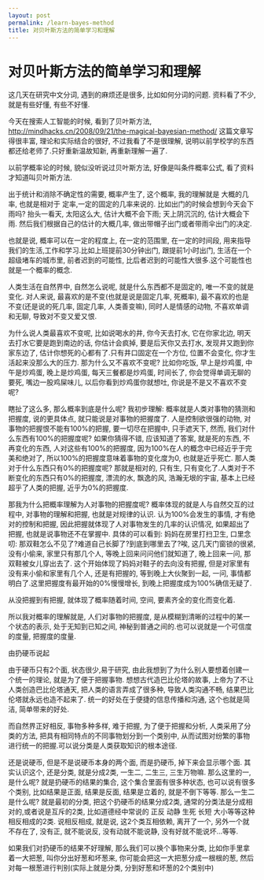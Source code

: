 ```yaml
---
layout: post
permalink: /learn-bayes-method
title: 对贝叶斯方法的简单学习和理解
---
```


# 对贝叶斯方法的简单学习和理解 #


这几天在研究中文分词, 遇到的麻烦还是很多, 比如如何分词的问题. 资料看了不少, 就是有些好懂, 有些不好懂.

今天在搜索人工智能的时候, 看到了贝叶斯方法, http://mindhacks.cn/2008/09/21/the-magical-bayesian-method/ 这篇文章写得很丰富, 理论和实际结合的很好, 不过我看了不是很理解, 说明以前学校学的东西都还给老师了.只好重新温故知新, 再重新理解一遍了.

以前学概率论的时候, 貌似没听说过贝叶斯方法, 好像是叫条件概率公式, 看了资料才知道叫贝叶斯方法.

出于统计和消除不确定性的需要, 概率产生了, 这个概率, 我的理解就是 大概的几率, 也就是相对于 定率,一定的固定的几率来说的. 比如出门的时候会想到今天会下雨吗? 抬头一看天, 太阳这么大, 估计大概不会下雨; 天上阴沉沉的, 估计大概会下雨. 然后我们根据自己的估计的大概几率, 做出带帽子出门或者带雨伞出门的决定.

也就是说, 概率可以在一定的程度上, 在一定的范围里, 在一定的时间段, 用来指导我们的生活,工作和学习.比如上班提前30分钟出门, 跟提前1小时出门, 生活在一个超级堵车的城市里, 前者迟到的可能性, 比后者迟到的可能性大很多.这个可能性也就是一个概率的概念.

人类生活在自然界中, 自然怎么说呢, 就是什么东西都不是固定的, 唯一不变的就是变化. 对人来说, 最喜欢的是不变(也就是说是固定几率, 死概率), 最不喜欢的也是不变(还是说的死几率, 固定几率, 人类善变嘛), 同时人是情感的动物, 不喜欢单调和无聊, 导致对不变又爱又恨.

为什么说人类最喜欢不变呢, 比如说喝水的井, 你今天去打水, 它在你家北边, 明天去打水它要是跑到南边的话, 你估计会疯掉, 要是后天你又去打水, 发现井又跑到你家东边了, 估计你想死的心都有了.只有井口固定在一个方位, 位置不会变化, 你才生活起来没那么大的压力. 那为什么又不喜欢不变呢? 比如你吃饭, 早上是炒鸡蛋, 中午是炒鸡蛋, 晚上是炒鸡蛋, 每天三餐都是炒鸡蛋, 时间长了, 你会觉得单调无聊的要死, 嘴边一股鸡屎味儿, 以后你看到炒鸡蛋你就想吐, 你说是不是又不喜欢不变呢?

瞎扯了这么多, 那么概率到底是什么呢? 我初步理解: 概率就是人类对事物的猜测和把握度, 说的更具体点, 就只能说是对事物的把握度了. 人是控制欲很强的动物, 对事物的把握恨不能有100%的把握, 要一切尽在把握中, 只手遮天下, 然而, 我们对什么东西有100%的把握度呢? 如果你猜得不错, 应该知道了答案, 就是死的东西, 不再变化的东西, 人对这些有100%的把握度, 因为100%在人的概念中已经近乎于完美和绝对了, 所以100%的把握度意味着事物的变化度为0, 也就是近乎死亡. 那人类对于什么东西只有0%的把握度呢? 那就是相对的, 只有生, 只有变化了.人类对于不断变化的东西只有0%的把握度, 漂流的水, 飘逸的风, 浩瀚无垠的宇宙, 基本上已经超乎了人类的把握, 近乎为0%的把握度.

那我为什么把概率理解为人对事物的把握度呢? 概率体现的就是人与自然交互的过程中, 对事物的理解和把握, 也就是对规律的认识. 认为100%会发生的事情, 才有绝对的控制和把握, 因此把握就体现了人对事物发生的几率的认识情况, 如果超出了把握, 也就是说事物还不在掌握中. 具体的可以看到: 妈妈在房里打扫卫生, 口里念叨: 那双鞋怎么不见了?难道自己长脚了?到底到哪里去了?唉, 这几天门窗锁的很紧, 没有小偷来, 家里只有那几个人, 等晚上回来问问他们就知道了, 晚上回来一问, 那双鞋被女儿穿出去了. 这个开始体现了妈妈对鞋子的去向没有把握, 但是对家里有没有来小偷和家里有几个人, 还是有把握的, 等到晚上大伙聚到一起, 一问, 事情都明白了.这里把握度有最开始的0%慢慢增长, 到晚上把握度成为100%确信无疑了.

从没把握到有把握, 就体现了概率随着时间, 空间, 要素齐全的变化而变化着.

所以我对概率的理解就是, 人们对事物的把握度, 是从模糊到清晰的过程中的某一个状态的表示, 处于无知到已知之间, 神秘到普通之间的.也可以说就是一个可信度的度量, 把握度的度量.

由扔硬币说起

由于硬币只有2个面, 状态很少,易于研究, 由此我想到了为什么别人要想着创建一个统一的理论, 就是为了便于把握事物. 想想古代造巴比伦塔的故事, 上帝为了不让人类创造巴比伦塔通天, 把人类的语言弄成了很多种, 导致人类沟通不畅, 结果巴比伦塔就永远也造不起来了. 统一的好处在于便捷的信息传播和沟通, 这个也就是简洁, 简单带来的好处.

而自然界正好相反, 事物多种多样, 难于把握, 为了便于把握和分析, 人类采用了分类的方法, 把具有相同特点的不同事物划分到一个类别中, 从而试图对纷繁的事物进行统一的把握.可以说分类是人类获取知识的根本途径.

还是说硬币, 但是不是说硬币本身的两个面, 而是扔硬币, 掉下来会显示哪个面. 其实认识这个, 还是分类, 就是分成2类, 一生二, 二生三, 三生万物嘛. 那么这里的一, 是什么呢? 就是扔硬币的结果的集合, 这个集合里面有很多种状态, 也可以说有很多个类别, 比如结果是正面, 结果是反面, 结果是立着的, 就是不倒下等等. 那么一生二是什么呢? 就是最初的分类, 把这个扔硬币的结果分成2类, 通常的分类法是分成相对的,或者说是互斥的2类, 比如道德经中常说的 正反 动静 生死 长短 大小等等这种相反相成的2类. 说相反相成, 就是说, 这2个类互相依赖, 离开了一个, 另外一个就不存在了, 没有正, 就不能说反, 没有动就不能说静, 没有好就不能说坏...等等.

如果我们对扔硬币的结果不好理解, 那么我们可以换个事物来分类, 比如你手里拿着一大把葱, 叫你分出好葱和坏葱来, 你可能会把这一大把葱分成一根根的葱, 然后对每一根葱进行判别(实际上就是分类, 分到好葱和坏葱的2个类别中)